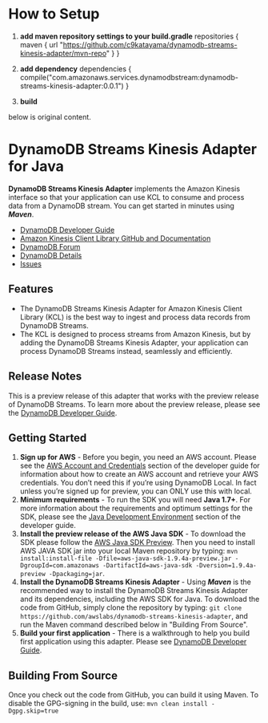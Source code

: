 # How to Setup

1. **add maven repository settings to your build.gradle**
repositories {
   maven { url "https://github.com/c9katayama/dynamodb-streams-kinesis-adapter/mvn-repo" }
}

2. **add dependency**
dependencies {
   compile("com.amazonaws.services.dynamodbstream:dynamodb-streams-kinesis-adapter:0.0.1")
}   

3. **build**

below is original content.
# DynamoDB Streams Kinesis Adapter for Java

**DynamoDB Streams Kinesis Adapter** implements the Amazon Kinesis interface so that your application can use KCL to consume and process data from a DynamoDB stream. You can get started in minutes using ***Maven***.

* [DynamoDB Developer Guide][docs-dynamodb-streams]
* [Amazon Kinesis Client Library GitHub and Documentation][docs-kcl]
* [DynamoDB Forum][dynamodb-forum]
* [DynamoDB Details][dynamodb-details]
* [Issues][adapter-issues] 

## Features

* The DynamoDB Streams Kinesis Adapter for Amazon Kinesis Client Library (KCL) is the best way to ingest and process data records from DynamoDB Streams.
* The KCL is designed to process streams from Amazon Kinesis, but by adding the DynamoDB Streams Kinesis Adapter, your application can process DynamoDB Streams instead, seamlessly and efficiently.

## Release Notes
This is a preview release of this adapter that works with the preview release of DynamoDB Streams. To learn more about the preview release, please see the [DynamoDB Developer Guide][docs-dynamodb-streams].

## Getting Started

1. **Sign up for AWS** - Before you begin, you need an AWS account. Please see the [AWS Account and Credentials][docs-signup] section of the developer guide for information about how to create an AWS account and retrieve your AWS credentials. You don’t need this if you’re using DynamoDB Local.  In fact unless you’re signed up for preview, you can ONLY use this with local. 
1. **Minimum requirements** - To run the SDK you will need **Java 1.7+**. For more information about the requirements and optimum settings for the SDK, please see the [Java Development Environment][docs-signup] section of the developer guide.
1. **Install the preview release of the AWS Java SDK** - To download the SDK please follow the [AWS Java SDK Preview][sdk]. Then you need to install AWS JAVA SDK jar into your local Maven repository by typing: `mvn install:install-file -Dfile=aws-java-sdk-1.9.4a-preview.jar -DgroupId=com.amazonaws -DartifactId=aws-java-sdk -Dversion=1.9.4a-preview -Dpackaging=jar`.
1. **Install the DynamoDB Streams Kinesis Adapter** - Using ***Maven*** is the recommended way to install the DynamoDB Streams Kinesis Adapter and its dependencies, including the AWS SDK for Java.  To download the code from GitHub, simply clone the repository by typing: `git clone https://github.com/awslabs/dynamodb-streams-kinesis-adapter`, and run the Maven command described below in "Building From Source".
1. **Build your first application** - There is a walkthrough to help you build first application using this adapter. Please see [DynamoDB Developer Guide][docs-dynamodb-streams].   

## Building From Source

Once you check out the code from GitHub, you can build it using Maven.  To disable the GPG-signing in the build, use: `mvn clean install -Dgpg.skip=true`

[docs-dynamodb-streams]: http://docs.aws.amazon.com/amazondynamodb/latest/developerguide/Streams.html
[docs-kcl]: https://github.com/awslabs/amazon-kinesis-client
[dynamodb-forum]: http://developer.amazonwebservices.com/connect/forum.jspa?forumID=70 
[dynamodb-details]: http://aws.amazon.com/dynamodb
[adapter-issues]: https://github.com/awslabs/dynamodb-streams-kinesis-adapter/issues
[sdk]: http://dynamodb-preview.s3-website-us-west-2.amazonaws.com/aws-java-sdk-latest-preview.zip
[docs-signup]: http://docs.aws.amazon.com/AWSSdkDocsJava/latest/DeveloperGuide/java-dg-setup.html
